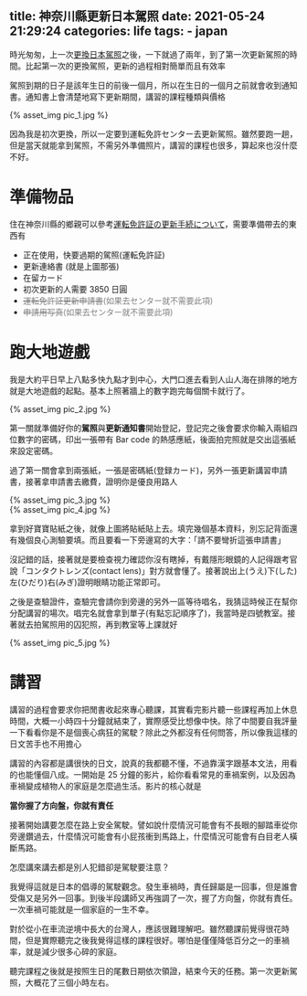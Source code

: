 title: 神奈川縣更新日本駕照
date: 2021-05-24 21:29:24
categories: life
tags:
    - japan
---

時光匆匆，上一次[更換日本駕照](/2019/05/29-license.html)之後，一下就過了兩年，到了第一次更新駕照的時間。比起第一次的更換駕照，更新的過程相對簡單而且有效率

<!-- more -->

駕照到期的日子是該年生日的前後一個月，所以在生日的一個月之前就會收到通知書。通知書上會清楚地寫下更新期間，講習的課程種類與價格

<div style="max-width: 100%; margin: auto;">{% asset_img pic_1.jpg %}</div>

因為我是初次更換，所以一定要到運転免許センター去更新駕照。雖然要跑一趟，但是當天就能拿到駕照，不需另外準備照片，講習的課程也很多，算起來也沒什麼不好。

# 準備物品

住在神奈川縣的鄉親可以參考[運転免許証の更新手続について](https://www.police.pref.kanagawa.jp/mes/mes83002.htm)，需要準備帶去的東西有

* 正在使用，快要過期的駕照(運転免許証)
* 更新連絡書 (就是上圖那張)
* 在留カード
* 初次更新的人需要 3850 日圓
* <span style="color: grey">~~運転免許証更新申請書~~(如果去センター就不需要此項)</span>
* <span style="color: grey">~~申請用写真~~(如果去センター就不需要此項)</span>

# 跑大地遊戲

我是大約平日早上八點多快九點才到中心，大門口進去看到人山人海在排隊的地方就是大地遊戲的起點。基本上照著牆上的數字跑完每個關卡就行了。

<div style="max-width: 100%; margin: auto;">{% asset_img pic_2.jpg %}</div>

第一關就準備好你的**駕照**與**更新通知書**開始登記，登記完之後會要求你輸入兩組四位數字的密碼，印出一張帶有 Bar code 的熱感應紙，後面拍完照就是交出這張紙來設定密碼。

過了第一關會拿到兩張紙，一張是密碼紙(登録カード)，另外一張更新講習申請書，接著拿申請書去繳費，證明你是優良用路人

<div style="max-width: 100%; margin: auto;">{% asset_img pic_3.jpg %}</div>
<div style="max-width: 100%; margin: auto;">{% asset_img pic_4.jpg %}</div>

拿到好寶寶貼紙之後，就像上圖將貼紙貼上去。填完幾個基本資料，別忘記背面還有幾個良心測驗要填。而且要看一下旁邊寫的大字：「請不要彎折這張申請書」

沒記錯的話，接著就是要檢查視力確認你沒有瞎掉，有戴隱形眼鏡的人記得跟考官說「コンタクトレンズ(contact lens)」對方就會懂了。接著說出上(うえ)下(した)左(ひだり)右(みぎ)證明眼睛功能正常即可。

之後是查驗證件，查驗完會請你到旁邊的另外一區等待唱名，我猜這時候正在幫你分配講習的場次。唱完名就會拿到單子(有點忘記順序了)，我當時是四號教室。接著就去拍駕照用的囚犯照，再到教室等上課就好

<div style="max-width: 100%; margin: auto;">{% asset_img pic_5.jpg %}</div>

# 講習

講習的過程會要求你把閒書收起來專心聽課，其實看完影片聽一些課程再加上休息時間，大概一小時四十分鐘就結束了，實際感受比想像中快。除了中間要自我評量一下看看你是不是個喪心病狂的駕駛？除此之外都沒有任何問答，所以像我這樣的日文苦手也不用擔心

講習的內容都是講很快的日文，說真的我都聽不懂，不過靠漢字跟基本文法，用看的也能懂個八成。一開始是 25 分鐘的影片，給你看看常見的車禍案例，以及因為車禍變成植物人的家庭是怎麼過生活。影片的核心就是

**當你握了方向盤，你就有責任**

接著開始講要怎麼在路上安全駕駛。譬如說什麼情況可能會有不長眼的腳踏車從你旁邊鑽過去，什麼情況可能會有小屁孩衝到馬路上，什麼情況可能會有白目老人橫斷馬路。

怎麼講來講去都是別人犯錯卻是駕駛要注意？

我覺得這就是日本的倡導的駕駛觀念。發生車禍時，責任歸屬是一回事，但是誰會受傷又是另外一回事。到後半段講師又再強調了一次，握了方向盤，你就有責任。一次車禍可能就是一個家庭的一生不幸。

對於從小在車流逆境中長大的台灣人，應該很難理解吧。雖然聽課前覺得很花時間，但是實際聽完之後我覺得這樣的課程很好。哪怕是僅僅降低百分之一的車禍率，就是減少很多心碎的家庭。

聽完課程之後就是按照生日的尾數日期依次領證，結束今天的任務。第一次更新駕照，大概花了三個小時左右。
